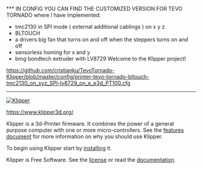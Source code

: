 *** IN CONFIG YOU CAN FIND THE CUSTOMIZED VERSION FOR TEVO TORNADO where I have implemented:
- tmc2130 in SPI mode ( external additional cablings ) on x y z
- BLTOUCH
- a drivers big fan that turns on and off when the steppers turns on and off
- sensorless homing for x and y
- bmg bondtech extruder with LV8729
Welcome to the Klipper project!

https://github.com/cristianku/TevoTornado-Klipper/blob/master/config/printer-tevo-tornado-bltouch-tmc2130_on_xyz_SPI-lv8729_on_e_e3d_PT100.cfg


*********

[![Klipper](docs/img/klipper-logo-small.png)](https://www.klipper3d.org/)

https://www.klipper3d.org/

Klipper is a 3d-Printer firmware. It combines the power of a general
purpose computer with one or more micro-controllers. See the
[features document](https://www.klipper3d.org/Features.html) for more
information on why you should use Klipper.

To begin using Klipper start by
[installing](https://www.klipper3d.org/Installation.html) it.

Klipper is Free Software. See the [license](COPYING) or read the
[documentation](https://www.klipper3d.org/Overview.html).
